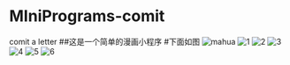 # MIniPrograms-comit
comit a letter 
##这是一个简单的漫画小程序
#下面如图
![mahua](http://mooc-10050339.file.myqcloud.com/h5/a.gif)
![1](http://mooc-10050339.file.myqcloud.com/h5/0313_01.png)
![2](http://mooc-10050339.file.myqcloud.com/h5/3.png)
![3](http://mooc-10050339.file.myqcloud.com/h5/4.png)
![4](http://mooc-10050339.file.myqcloud.com/h5/5.png)
![5](http://mooc-10050339.file.myqcloud.com/h5/6.png)
![6](http://mooc-10050339.file.myqcloud.com/h5/TIM%E6%88%AA%E5%9B%BE20180524105809.png)
